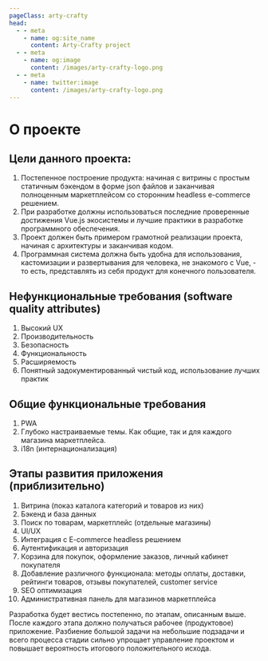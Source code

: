 ```yaml
---
pageClass: arty-crafty
head:
  - - meta
    - name: og:site_name
      content: Arty-Crafty project
  - - meta
    - name: og:image
      content: /images/arty-crafty-logo.png
  - - meta
    - name: twitter:image
      content: /images/arty-crafty-logo.png
---
```


# О проекте

## Цели данного проекта:

1. Постепенное построение продукта: начиная с витрины с простым статичным бэкендом в форме json файлов и заканчивая полноценным маркетплейсом со сторонним headless e-commerce решением.
2. При разработке должны использоваться последние проверенные достижения Vue.js экосистемы и лучшие практики в разработке программного обеспечения.
3. Проект должен быть примером грамотной реализации проекта, начиная с архитектуры и заканчивая кодом.
4. Программная система должна быть удобна для использования, кастомизации и развертывания для человека, не знакомого с Vue, - то есть, представлять из себя продукт для конечного пользователя.

## Нефункциональные требования (software quality attributes)

1. Высокий UX
2. Производительность
3. Безопасность
4. Функциональность
5. Расширяемость
6. Понятный задокументированный чистый код, использование лучших практик

## Общие функциональные требования

1. PWA
2. Глубоко настраиваемые темы. Как общие, так и для каждого магазина маркетплейса.
3. i18n (интернационализация)

## Этапы развития приложения (приблизительно)

1. Витрина (показ каталога категорий и товаров из них)
2. Бэкенд и база данных
3. Поиск по товарам, маркетплейс (отдельные магазины)
4. UI/UX
5. Интеграция с E-commerce headless решением
6. Аутентификация и авторизация
7. Корзина для покупок, оформление заказов, личный кабинет покупателя
8. Добавление различного функционала: методы оплаты, доставки, рейтинги товаров, отзывы покупателей, customer service
9. SEO оптимизация
10. Административная панель для магазинов маркетплейса

Разработка будет вестись постепенно, по этапам, описанным выше. После каждого этапа должно получаться рабочее (продуктовое) приложение. Разбиение большой задачи на небольшие подзадачи и всего процесса стадии сильно упрощает управление проектом и повышает вероятность итогового положительного исхода.
